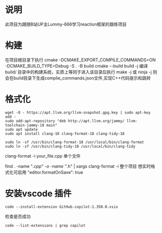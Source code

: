 # 说明
此项目为跟随B站UP主Lummy-666学习reaction框架的跟练项目
# 构建
在项目根目录下执行
cmake -DCMAKE_EXPORT_COMPILE_COMMANDS=ON -DCMAKE_BUILD_TYPE=Debug -S . -B build
cmake --build build -j 编译 build/ 目录中的构建系统，实质上等同于进入该目录后执行 make -j 或 ninja -j
则会在build目录下生成complie_commands.json文件,实现C++代码提示和跳转
# 格式化
```
wget -O - https://apt.llvm.org/llvm-snapshot.gpg.key | sudo apt-key add -
sudo add-apt-repository "deb http://apt.llvm.org/jammy/ llvm-toolchain-jammy-18 main"
sudo apt update
sudo apt install clang-18 clang-format-18 clang-tidy-18

```
```
sudo ln -sf /usr/bin/clang-format-18 /usr/local/bin/clang-format
sudo ln -sf /usr/bin/clang-tidy-18 /usr/local/bin/clang-tidy

```
clang-format -i your_file.cpp 单个文件

find . -name "*.cpp" -o -name "*.h" | xargs clang-format -i 整个项目
想实时格式化可启用 "editor.formatOnSave": true

# 安装vscode 插件
```
code --install-extension GitHub.copilot-1.350.0.vsix
```
检查是否成功
```
code --list-extensions | grep copilot
```
